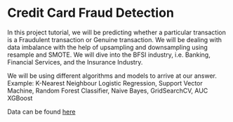 # Credit Card Fraud Detection

In this project tutorial, we will be predicting whether a particular transaction is a Fraudulent transaction or Genuine transaction. We will be dealing with data imbalance with the help of upsampling and downsampling using resample and SMOTE. We will dive into the BFSI industry, i.e. Banking, Financial Services, and the Insurance Industry.

We will be using different algorithms and models to arrive at our answer. Example:
K-Nearest Neighbour
Logistic Regression,
Support Vector Machine,
Random Forest Classifier,
Naive Bayes,
GridSearchCV,
AUC
XGBoost

Data can be found [here](https://www.kaggle.com/mlg-ulb/creditcardfraud)
